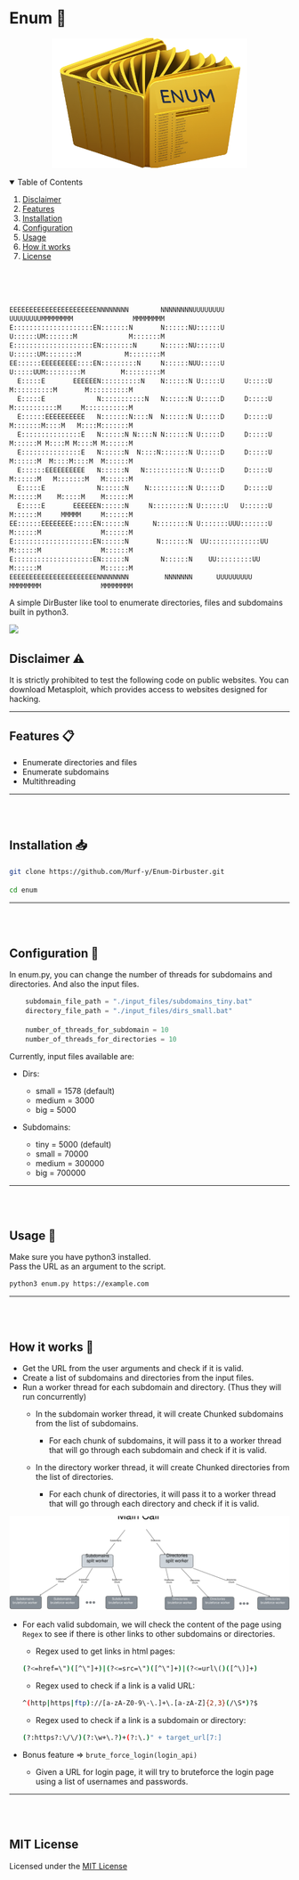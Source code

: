 # Enum 📁

<p align="center">
<img src="./logo.png" width="350">
</p>

<!-- table of content -->
<details open="open">
  <summary>Table of Contents</summary>
  <ol>
    <li>
      <a href="#disclaimer">Disclaimer</a>
    </li>
    <li>
      <a href="#features">Features</a>
    </li>
    <li>
      <a href="#installation">Installation</a>
    </li>
    <li>
      <a href="#configuration">Configuration</a>
    </li>
    <li>
      <a href="#usage">Usage</a>
    </li>
    <li>
      <a href="#howitworks">How it works</a>
    </li>
    <li>
      <a href="#license">License</a>
    </li>
  </ol>
</details>

<br>
<br>
<br>

```
EEEEEEEEEEEEEEEEEEEEEENNNNNNNN        NNNNNNNNUUUUUUUU     UUUUUUUUMMMMMMMM               MMMMMMMM
E::::::::::::::::::::EN:::::::N       N::::::NU::::::U     U::::::UM:::::::M             M:::::::M
E::::::::::::::::::::EN::::::::N      N::::::NU::::::U     U::::::UM::::::::M           M::::::::M
EE::::::EEEEEEEEE::::EN:::::::::N     N::::::NUU:::::U     U:::::UUM:::::::::M         M:::::::::M
  E:::::E       EEEEEEN::::::::::N    N::::::N U:::::U     U:::::U M::::::::::M       M::::::::::M
  E:::::E             N:::::::::::N   N::::::N U:::::D     D:::::U M:::::::::::M     M:::::::::::M
  E::::::EEEEEEEEEE   N:::::::N::::N  N::::::N U:::::D     D:::::U M:::::::M::::M   M::::M:::::::M
  E:::::::::::::::E   N::::::N N::::N N::::::N U:::::D     D:::::U M::::::M M::::M M::::M M::::::M
  E:::::::::::::::E   N::::::N  N::::N:::::::N U:::::D     D:::::U M::::::M  M::::M::::M  M::::::M
  E::::::EEEEEEEEEE   N::::::N   N:::::::::::N U:::::D     D:::::U M::::::M   M:::::::M   M::::::M
  E:::::E             N::::::N    N::::::::::N U:::::D     D:::::U M::::::M    M:::::M    M::::::M
  E:::::E       EEEEEEN::::::N     N:::::::::N U::::::U   U::::::U M::::::M     MMMMM     M::::::M
EE::::::EEEEEEEE:::::EN::::::N      N::::::::N U:::::::UUU:::::::U M::::::M               M::::::M
E::::::::::::::::::::EN::::::N       N:::::::N  UU:::::::::::::UU  M::::::M               M::::::M
E::::::::::::::::::::EN::::::N        N::::::N    UU:::::::::UU    M::::::M               M::::::M
EEEEEEEEEEEEEEEEEEEEEENNNNNNNN         NNNNNNN      UUUUUUUUU      MMMMMMMM               MMMMMMMM

```

A simple DirBuster like tool to enumerate directories, files and subdomains built in python3.

<img src="https://img.shields.io/badge/python-3670A0?style=for-the-badge&logo=python&logoColor=ffdd54">

<h2 id="disclaimer">
Disclaimer ⚠️
</h2>

It is strictly prohibited to test the following code on public websites. You can
download Metasploit, which provides access to websites designed for hacking.

<hr>

<h2 id="features">
Features 📋
</h2>

- Enumerate directories and files
- Enumerate subdomains
- Multithreading

<hr>
<br>
<br>

<h2 id="installation">
Installation 📥
</h2>

```bash
git clone https://github.com/Murf-y/Enum-Dirbuster.git

cd enum
```

<hr>
<br>
<br>

<h2 id="configuration">
Configuration 📝
</h2>

In enum.py, you can change the number of threads for subdomains and directories.
And also the input files.

```python
    subdomain_file_path = "./input_files/subdomains_tiny.bat"
    directory_file_path = "./input_files/dirs_small.bat"

    number_of_threads_for_subdomain = 10
    number_of_threads_for_directories = 10
```

Currently, input files available are:

- Dirs:
  - small = 1578 (default)
  - medium = 3000
  - big = 5000

- Subdomains:
  - tiny =  5000 (default)
  - small = 70000
  - medium = 300000
  - big = 700000

<hr>
<br>
<br>

<h2 id="usage">
Usage 📖
</h2>

Make sure you have python3 installed.<br>
Pass the URL as an argument to the script.

```bash
python3 enum.py https://example.com
```

<hr>
<br>
<br>

<h2 id="howitworks">
How it works 🧠
</h2>

<!-- talk about how the script works plus how i used multihreading -->

- Get the URL from the user arguments and check if it is valid.
- Create a list of subdomains and directories from the input files.
- Run a worker thread for each subdomain and directory. (Thus they will run concurrently)
  - In the subdomain worker thread, it will create Chunked subdomains from the list of subdomains.
    - For each chunk of subdomains, it will pass it to a worker thread that will go through each subdomain and check if it is valid.

  - In the directory worker thread, it will create Chunked directories from the list of directories.
    - For each chunk of directories, it will pass it to a worker thread that will go through each directory and check if it is valid.

<p align="center">
<img src="./threads_breakdown.svg">
</p>

- For each valid subdomain, we will check the content of the page using `Regex` to see if there is other links to other subdomains or directories.
  - Regex used to get links in html pages:

  ```bash
  (?<=href=\")([^\"]+)|(?<=src=\")([^\"]+)|(?<=url\()([^\)]+)
  ```

  - Regex used to check if a link is a valid URL:

  ```bash
  ^(http|https|ftp)://[a-zA-Z0-9\-\.]+\.[a-zA-Z]{2,3}(/\S*)?$
  ```

  - Regex used to check if a link is a subdomain or directory:

  ```bash
  (?:https?:\/\/)(?:\w+\.?)+(?:\.)" + target_url[7:]
  ```

- Bonus feature => `brute_force_login(login_api)`
  - Given a URL for login page, it will try to bruteforce the login page using a list of usernames and passwords.

<hr>
<br>
<br>

<h2 id="license">
MIT License
</h2>

Licensed under the [MIT License](./LICENSE.md)
